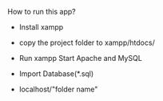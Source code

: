 
How to run this app?

- Install xampp

- copy the project folder to xampp/htdocs/

- Run xampp
  Start Apache and MySQL

- Import Database(*.sql)

- localhost/"folder name"
